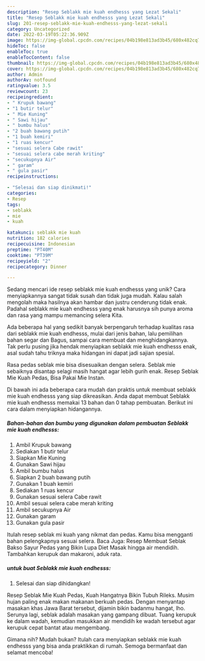 ```yaml
---
description: "Resep Seblakk mie kuah endhesss yang Lezat Sekali"
title: "Resep Seblakk mie kuah endhesss yang Lezat Sekali"
slug: 201-resep-seblakk-mie-kuah-endhesss-yang-lezat-sekali
category: Uncategorized
date: 2022-03-19T05:22:36.909Z
image: https://img-global.cpcdn.com/recipes/04b198e813ad3b45/680x482cq70/seblakk-mie-kuah-endhesss-foto-resep-utama.jpg
hideToc: false
enableToc: true
enableTocContent: false
thumbnail: https://img-global.cpcdn.com/recipes/04b198e813ad3b45/680x482cq70/seblakk-mie-kuah-endhesss-foto-resep-utama.jpg
cover: https://img-global.cpcdn.com/recipes/04b198e813ad3b45/680x482cq70/seblakk-mie-kuah-endhesss-foto-resep-utama.jpg
author: Admin
authorAv: notfound
ratingvalue: 3.5
reviewcount: 23
recipeingredient:
- " Krupuk bawang"
- "1 butir telur"
- " Mie Kuning"
- " Sawi hijau"
- " bumbu halus"
- "2 buah bawang putih"
- "1 buah kemiri"
- "1 ruas kencur"
- "sesuai selera Cabe rawit"
- "sesuai selera cabe merah kriting"
- "secukupnya Air"
- " garam"
- " gula pasir"
recipeinstructions:

- "Selesai dan siap dinikmati!"
categories:
- Resep
tags:
- seblakk
- mie
- kuah

katakunci: seblakk mie kuah 
nutrition: 182 calories
recipecuisine: Indonesian
preptime: "PT40M"
cooktime: "PT39M"
recipeyield: "2"
recipecategory: Dinner

---
```





Sedang mencari ide resep seblakk mie kuah endhesss yang unik? Cara menyiapkannya sangat tidak susah dan tidak juga mudah. Kalau salah mengolah maka hasilnya akan hambar dan justru cenderung tidak enak. Padahal seblakk mie kuah endhesss yang enak harusnya sih punya aroma dan rasa yang mampu memancing selera Kita.





Ada beberapa hal yang sedikit banyak berpengaruh terhadap kualitas rasa dari seblakk mie kuah endhesss, mulai dari jenis bahan, lalu pemilihan bahan segar dan Bagus, sampai cara membuat dan menghidangkannya. Tak perlu pusing jika hendak menyiapkan seblakk mie kuah endhesss enak,      asal sudah tahu triknya maka hidangan ini dapat jadi sajian spesial.














Rasa pedas seblak mie bisa disesuaikan dengan selera. Seblak mie sebaiknya disantap selagi masih hangat agar lebih gurih enak. Resep Seblak Mie Kuah Pedas, Bisa Pakai Mie Instan.






Di bawah ini ada beberapa cara mudah dan praktis untuk membuat seblakk mie kuah endhesss yang siap dikreasikan. Anda dapat membuat Seblakk mie kuah endhesss memakai 13 bahan dan 0 tahap pembuatan. Berikut ini cara dalam menyiapkan hidangannya.

<!--inarticleads1-->

##### Bahan-bahan dan bumbu yang digunakan dalam pembuatan Seblakk mie kuah endhesss:

1. Ambil  Krupuk bawang
1. Sediakan 1 butir telur
1. Siapkan  Mie Kuning
1. Gunakan  Sawi hijau
1. Ambil  bumbu halus
1. Siapkan 2 buah bawang putih
1. Gunakan 1 buah kemiri
1. Sediakan 1 ruas kencur
1. Gunakan sesuai selera Cabe rawit
1. Ambil sesuai selera cabe merah kriting
1. Ambil secukupnya Air
1. Gunakan  garam
1. Gunakan  gula pasir


Itulah resep seblak mi kuah yang nikmat dan pedas. Kamu bisa mengganti bahan pelengkapnya sesuai selera. Baca Juga: Resep Membuat Seblak Bakso Sayur Pedas yang Bikin Lupa Diet Masak hingga air mendidih. Tambahkan kerupuk dan makaroni, aduk rata. 

<!--inarticleads2-->

#####  untuk buat Seblakk mie kuah endhesss:


1. Selesai dan siap dihidangkan!

Resep Seblak Mie Kuah Pedas, Kuah Hangatnya Bikin Tubuh Rileks. Musim hujan paling enak makan makanan berkuah pedas. Dengan menyantap masakan khas Jawa Barat tersebut, dijamin bikin badanmu hangat, lho. Serunya lagi, seblak adalah masakan yang gampang dibuat. Tuang kerupuk ke dalam wadah, kemudian masukkan air mendidih ke wadah tersebut agar kerupuk cepat bantat atau mengembang. 

Gimana nih? Mudah bukan? Itulah cara menyiapkan seblakk mie kuah endhesss yang bisa anda praktikkan di rumah. Semoga bermanfaat dan selamat mencoba!
